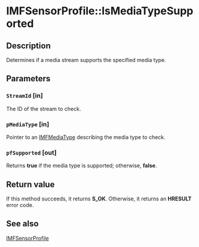 # IMFSensorProfile::IsMediaTypeSupported

## Description

Determines if a media stream supports the specified media type.

## Parameters

### `StreamId` [in]

The ID of the stream to check.

### `pMediaType` [in]

Pointer to an [IMFMediaType](https://learn.microsoft.com/windows/desktop/api/mfobjects/nn-mfobjects-imfmediatype) describing the media type to check.

### `pfSupported` [out]

Returns **true** if the media type is supported; otherwise, **false**.

## Return value

If this method succeeds, it returns **S_OK**. Otherwise, it returns an **HRESULT** error code.

## See also

[IMFSensorProfile](https://learn.microsoft.com/windows/desktop/api/mfidl/nn-mfidl-imfsensorprofile)